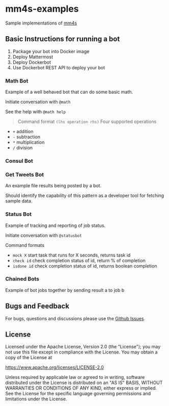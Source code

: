 # mm4s-examples

Sample implementations of [mm4s](https://github.com/jw3/mm4s)

## Basic Instructions for running a bot

1. Package your bot into Docker image
1. Deploy Mattermost
2. Deploy Dockerbot
3. Use Dockerbot REST API to deploy your bot

### Math Bot

Example of a well behaved bot that can do some basic math.

Initiate conversation with `@math`

See the help with `@math help`

>Command format `(lhs operation rhs)`
Four supported operations
- `+` addition
- `-` subtraction
- `*` multiplication
- `/` division

### Consul Bot

### Get Tweets Bot

An example file results being posted by a bot.

Should identify the capability of this pattern as a developer tool for fetching sample data.

### Status Bot

Example of tracking and reporting of job status.

Initiate conversation with `@statusbot`

Command formats
- `mock X` start task that runs for X seconds, returns task id 
- `check id` check completion status of id, return % of completion
- `isdone id` check completion status of id, returns boolean completion

### Chained Bots

Example of bot jobs together by sending result a to job b

## Bugs and Feedback

For bugs, questions and discussions please use the [Github Issues](https://github.com/jw3/mm4s-examples/issues).

## License

Licensed under the Apache License, Version 2.0 (the "License");
you may not use this file except in compliance with the License.
You may obtain a copy of the License at

<https://www.apache.org/licenses/LICENSE-2.0>

Unless required by applicable law or agreed to in writing, software
distributed under the License is distributed on an "AS IS" BASIS,
WITHOUT WARRANTIES OR CONDITIONS OF ANY KIND, either express or implied.
See the License for the specific language governing permissions and
limitations under the License.
